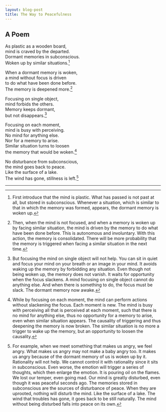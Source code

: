 ```yaml
---
layout: blog-post
title: The Way to Peacefulness
---
```


## A Poem

As plastic as a wooden board,  
mind is craved by the departed.  
Dormant memories in subconscious.  
Woken up by similar situations.[^1]  

  [^1]: First introduce that the mind is plastic. What has passed is not past at all, but stored in subconscious. Whenever a situation, which is similar to that in which the memory was formed, appears, the dormant memory is woken up.

When a dormant memory is woken,  
a mind without focus is driven  
to do what have been done before.  
The memory is deepened more.[^2]  

  [^2]: Then, when the mind is not focused, and when a memory is woken up by facing similar situation, the mind is driven by the memory to do what have been done before. This is autonomous and involuntary. With this action, the memory is consolidated. There will be more probability that the memory is triggered when facing a similar situation in the next time.

Focusing on single object,  
mind forbids the others.  
Memory keeps dormant,  
but not disappears.[^3]  

  [^3]: But focusing the mind on single object will not help. You can sit in quiet and focus your mind on your breath or an image in your mind. It avoids waking up the memory by forbidding any situation. Even though not being woken up, the memory does not vanish. It waits for opportunity when the focus slackens. A mind focusing on single object cannot do anything else. And when there is something to do, the focus must be slack. The dormant memory now awake.

Focusing on each moment,  
mind is busy with perceiving.  
No mind for anything else.  
Nor for a memory to arise.  
Similar situation turns to loosen  
the memory that would be woken.[^4]  

  [^4]: While by focusing on each moment, the mind can perform actions without slackening the focus. Each moment is new. The mind is busy with perceiving all that is perceived at each moment, such that there is no mind for anything else, thus no opportunity for a memory to arise, even when similar situation appears. The causality of triggering and thus deepening the memory is now broken. The similar situation is no more a trigger to wake up the memory, but an opportunity to loosen the causality.

No disturbance from subconscious,  
the mind goes back to peace.  
Like the surface of a lake.  
The wind has gone, stillness is left.[^5]  

  [^5]: For example, when we meet something that makes us angry, we feel angry. What makes us angry may not make a baby angry too. It makes us angry because of the dormant memory of us is woken up by it. Rationality will not help. We cannot control it with rationality since it sits in subconscious. Even worse, the emotion will trigger a series of thoughts, which then enlarge the emotion. It is pouring oil on the flames. We lost our temper, even going mad. Our mind is greatly disturbed, even though it was peaceful seconds ago. The memories stored in subconscious are the sources of disturbance of peace. When they are uprooted, nothing will disturb the mind. Like the surface of a lake. The wind that troubles has gone, it goes back to be still naturally. The mind without being disturbed falls into peace on its own.

---
